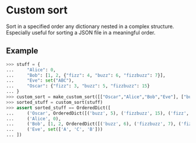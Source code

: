 # Custom sort

Sort in a specified order any dictionary nested in a complex structure.
Especially useful for sorting a JSON file in a meaningful order.


## Example

```python
>>> stuff = {
...     "Alice": 0,
...     "Bob": [1, 2, {"fizz": 4, "buzz": 6, "fizzbuzz": 7}],
...     "Eve": set("ABC"),
...     "Oscar": {"fizz": 3, "buzz": 5, "fizzbuzz": 15}
... }
>>> custom_sort = make_custom_sort([["Oscar","Alice","Bob","Eve"], ["buzz","fizzbuzz","fizz"]])
>>> sorted_stuff = custom_sort(stuff)
>>> assert sorted_stuff == OrderedDict([
...     ('Oscar', OrderedDict([('buzz', 5), ('fizzbuzz', 15), ('fizz', 3)])),
...     ('Alice', 0),
...     ('Bob', [1, 2, OrderedDict([('buzz', 6), ('fizzbuzz', 7), ('fizz', 4)])]),
...     ('Eve', set(['A', 'C', 'B']))
... ])
```
